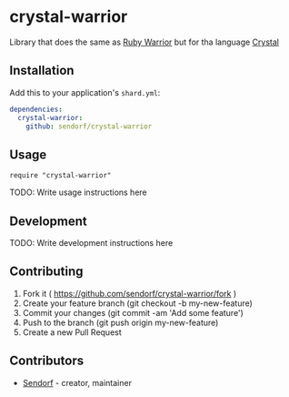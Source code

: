 # crystal-warrior

Library that does the same as [Ruby Warrior](https://github.com/ryanb/ruby-warrior) but for tha language [Crystal](https://github.com/crystal-lang/crystal)

## Installation


Add this to your application's `shard.yml`:

```yaml
dependencies:
  crystal-warrior:
    github: sendorf/crystal-warrior
```


## Usage


```crystal
require "crystal-warrior"
```


TODO: Write usage instructions here

## Development

TODO: Write development instructions here

## Contributing

1. Fork it ( https://github.com/sendorf/crystal-warrior/fork )
2. Create your feature branch (git checkout -b my-new-feature)
3. Commit your changes (git commit -am 'Add some feature')
4. Push to the branch (git push origin my-new-feature)
5. Create a new Pull Request

## Contributors

- [Sendorf](https://github.com/sendorf)  - creator, maintainer

